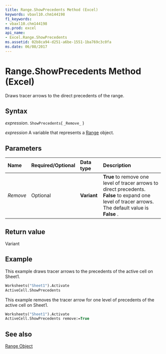 ```yaml
---
title: Range.ShowPrecedents Method (Excel)
keywords: vbaxl10.chm144198
f1_keywords:
- vbaxl10.chm144198
ms.prod: excel
api_name:
- Excel.Range.ShowPrecedents
ms.assetid: 02b8ca94-d251-a6be-1551-1ba769c3c0fa
ms.date: 06/08/2017
---
```



# Range.ShowPrecedents Method (Excel)

Draws tracer arrows to the direct precedents of the range.


## Syntax

 _expression_. `ShowPrecedents`( `_Remove_` )

 _expression_ A variable that represents a [Range](https://docs.microsoft.com/office/vba/api/excel.range(graph%20property)) object.


## Parameters



|Name|Required/Optional|Data type|Description|
|:-----|:-----|:-----|:-----|
| _Remove_|Optional| **Variant**| **True** to remove one level of tracer arrows to direct precedents. **False** to expand one level of tracer arrows. The default value is **False** .|

## Return value

Variant


## Example

This example draws tracer arrows to the precedents of the active cell on Sheet1.


```vb
Worksheets("Sheet1").Activate 
ActiveCell.ShowPrecedents
```

This example removes the tracer arrow for one level of precedents of the active cell on Sheet1.




```vb
Worksheets("Sheet1").Activate 
ActiveCell.ShowPrecedents remove:=True
```


## See also


[Range Object](Excel.Range(object).md)

